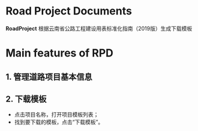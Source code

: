 # Road Project Documents

**RoadProject** 根据云南省公路工程建设用表标准化指南（2019版）生成下载模板

# Main features of RPD
## 1.  管理道路项目基本信息
## 2.  下载模板
  - 点击项目名称，打开项目模板列表；
  - 找到要下载的模板，点击“下载模板”。




